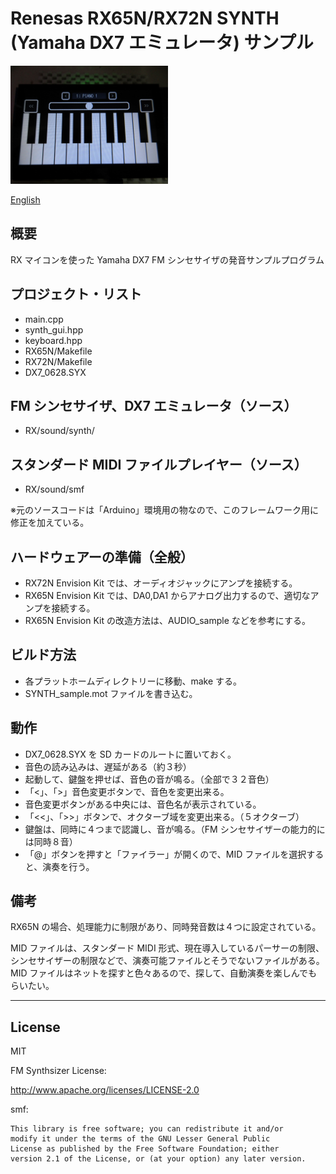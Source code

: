 Renesas RX65N/RX72N SYNTH (Yamaha DX7 エミュレータ) サンプル
=========

<img src="../docs/SYNTH_sample.jpg" width="50%">

[English](README.md)

## 概要

RX マイコンを使った Yamaha DX7 FM シンセサイザの発音サンプルプログラム
   
## プロジェクト・リスト
 - main.cpp
 - synth_gui.hpp
 - keyboard.hpp
 - RX65N/Makefile
 - RX72N/Makefile
 - DX7_0628.SYX

## FM シンセサイザ、DX7 エミュレータ（ソース）

 - RX/sound/synth/

## スタンダード MIDI ファイルプレイヤー（ソース）

- RX/sound/smf

※元のソースコードは「Arduino」環境用の物なので、このフレームワーク用に修正を加えている。

## ハードウェアーの準備（全般）

- RX72N Envision Kit では、オーディオジャックにアンプを接続する。
- RX65N Envision Kit では、DA0,DA1 からアナログ出力するので、適切なアンプを接続する。
- RX65N Envision Kit の改造方法は、AUDIO_sample などを参考にする。
      
## ビルド方法

 - 各プラットホームディレクトリーに移動、make する。
 - SYNTH_sample.mot ファイルを書き込む。
   
## 動作

 - DX7_0628.SYX を SD カードのルートに置いておく。
 - 音色の読み込みは、遅延がある（約３秒）
 - 起動して、鍵盤を押せば、音色の音が鳴る。（全部で３２音色）
 - 「<」、「>」音色変更ボタンで、音色を変更出来る。
 - 音色変更ボタンがある中央には、音色名が表示されている。
 - 「<<」、「>>」ボタンで、オクターブ域を変更出来る。（５オクターブ）
 - 鍵盤は、同時に４つまで認識し、音が鳴る。（FM シンセサイザーの能力的には同時８音）
 - 「@」ボタンを押すと「ファイラー」が開くので、MID ファイルを選択すると、演奏を行う。
    
## 備考

RX65N の場合、処理能力に制限があり、同時発音数は４つに設定されている。

MID ファイルは、スタンダード MIDI 形式、現在導入しているパーサーの制限、シンセサイザーの制限などで、演奏可能ファイルとそうでないファイルがある。
MID ファイルはネットを探すと色々あるので、探して、自動演奏を楽しんでもらいたい。

-----
   
License
----

MIT

FM Synthsizer License:

  http://www.apache.org/licenses/LICENSE-2.0

smf:

```
This library is free software; you can redistribute it and/or
modify it under the terms of the GNU Lesser General Public
License as published by the Free Software Foundation; either
version 2.1 of the License, or (at your option) any later version.
```
